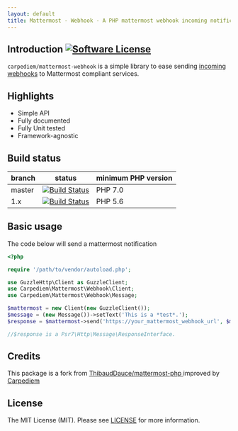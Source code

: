 ```yaml
---
layout: default
title: Mattermost - Webhook - A PHP mattermost webhook incoming notification system
---
```


Introduction [![Software License](https://img.shields.io/badge/license-MIT-brightgreen.svg?style=flat-square)](https://github.com/carpediem/mattermost-webhook/blob/master/LICENSE)
------

`carpediem/mattermost-webhook` is a simple library to ease sending [incoming webhooks](https://docs.mattermost.com/developer/webhooks-incoming.html) to Mattermost compliant services.

Highlights
-------

* Simple API
* Fully documented
* Fully Unit tested
* Framework-agnostic

Build status
-------

| branch       | status | minimum PHP version |
| ------------ | ------ | ------------------- |
| master       | [![Build Status](https://travis-ci.org/carpediem/mattermost-webhook.svg?branch=master)](https://travis-ci.org/carpediem/mattermost-webhook/tree/master) | PHP 7.0 |
| 1.x          | [![Build Status](https://travis-ci.org/carpediem/mattermost-webhook.svg?branch=1.x)](https://github.com/carpediem/mattermost-webhook/tree/1.x) | PHP 5.6 |

Basic usage
-------

The code below will send a mattermost notification

```php
<?php

require '/path/to/vendor/autoload.php';

use GuzzleHttp\Client as GuzzleClient;
use Carpediem\Mattermost\Webhook\Client;
use Carpediem\Mattermost\Webhook\Message;

$mattermost = new Client(new GuzzleClient());
$message = (new Message())->setText('This is a *test*.');
$response = $mattermost->send('https://your_mattermost_webhook_url', $message);

//$response is a Psr7\Http\Message\ResponseInterface.
```

Credits
-------

This package is a fork from [ThibaudDauce/mattermost-php ](https://github.com/ThibaudDauce/mattermost-php) improved by [Carpediem](//carpediem.github.io)

License
-------

The MIT License (MIT). Please see [LICENSE] for more information.

[LICENSE]: https://github.com/carpediem/mattermost-webhook/blob/master/LICENSE